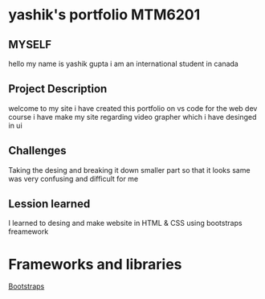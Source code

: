# yashik's portfolio MTM6201

## MYSELF
hello my name is yashik gupta i am an international student in canada 

## Project Description
welcome to my site i have created this portfolio 
on vs code for the web dev course i have make my site 
regarding video grapher which i have desinged in ui 

## Challenges 
Taking the desing and breaking it down smaller part so that
it looks same was very confusing and difficult for me

## Lession learned
I learned to desing and make website in HTML & CSS
using bootstraps freamework

# Frameworks and libraries 
[Bootstraps](https://getbootstrap.com/)

